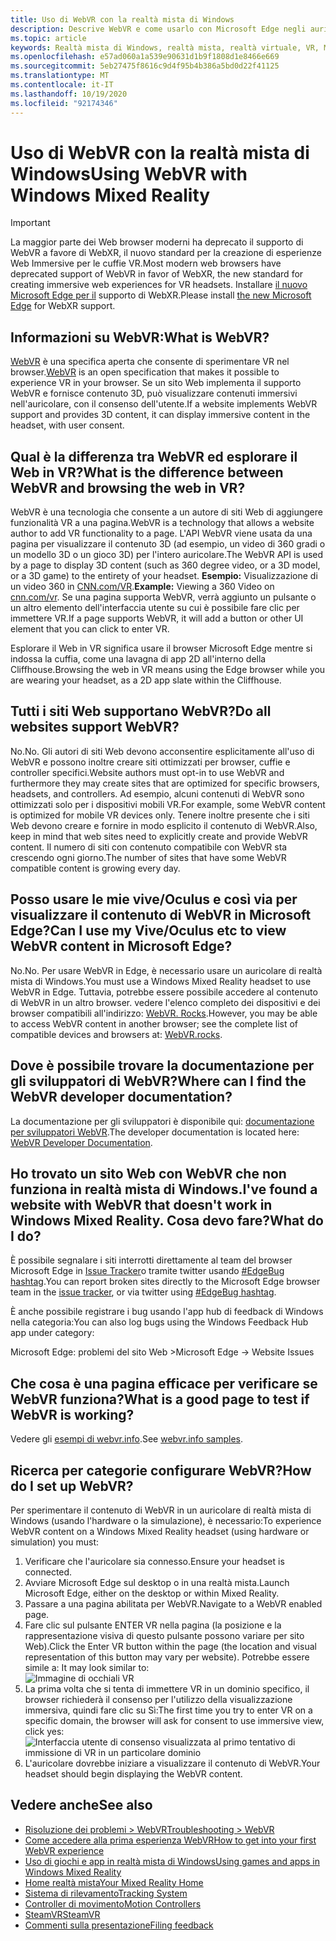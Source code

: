 ```yaml
---
title: Uso di WebVR con la realtà mista di Windows
description: Descrive WebVR e come usarlo con Microsoft Edge negli auricolari per la realtà mista di Windows.
ms.topic: article
keywords: Realtà mista di Windows, realtà mista, realtà virtuale, VR, MR, WebVR, Edge, Microsoft Edge, esplorazione Web
ms.openlocfilehash: e57ad060a1a539e90631d1b9f1808d1e8466e669
ms.sourcegitcommit: 5eb27475f8616c9d4f95b4b386a5bd0d22f41125
ms.translationtype: MT
ms.contentlocale: it-IT
ms.lasthandoff: 10/19/2020
ms.locfileid: "92174346"
---
```

# <a name="using-webvr-with-windows-mixed-reality"></a><span data-ttu-id="58afc-104">Uso di WebVR con la realtà mista di Windows</span><span class="sxs-lookup"><span data-stu-id="58afc-104">Using WebVR with Windows Mixed Reality</span></span>

>[!IMPORTANT] 
><span data-ttu-id="58afc-105">La maggior parte dei Web browser moderni ha deprecato il supporto di WebVR a favore di WebXR, il nuovo standard per la creazione di esperienze Web Immersive per le cuffie VR.</span><span class="sxs-lookup"><span data-stu-id="58afc-105">Most modern web browsers have deprecated support of WebVR in favor of WebXR, the new standard for creating immersive web experiences for VR headsets.</span></span> <span data-ttu-id="58afc-106">Installare [il nuovo Microsoft Edge per il](using-microsoft-edge.md) supporto di WebXR.</span><span class="sxs-lookup"><span data-stu-id="58afc-106">Please install [the new Microsoft Edge](using-microsoft-edge.md) for WebXR support.</span></span>

## <a name="what-is-webvr"></a><span data-ttu-id="58afc-107">Informazioni su WebVR:</span><span class="sxs-lookup"><span data-stu-id="58afc-107">What is WebVR?</span></span>

<span data-ttu-id="58afc-108">[WebVR](https://webvr.info) è una specifica aperta che consente di sperimentare VR nel browser.</span><span class="sxs-lookup"><span data-stu-id="58afc-108">[WebVR](https://webvr.info) is an open specification that makes it possible to experience VR in your browser.</span></span> <span data-ttu-id="58afc-109">Se un sito Web implementa il supporto WebVR e fornisce contenuto 3D, può visualizzare contenuti immersivi nell'auricolare, con il consenso dell'utente.</span><span class="sxs-lookup"><span data-stu-id="58afc-109">If a website implements WebVR support and provides 3D content, it can display immersive content in the headset, with user consent.</span></span>

## <a name="what-is-the-difference-between-webvr-and-browsing-the-web-in-vr"></a><span data-ttu-id="58afc-110">Qual è la differenza tra WebVR ed esplorare il Web in VR?</span><span class="sxs-lookup"><span data-stu-id="58afc-110">What is the difference between WebVR and browsing the web in VR?</span></span>

<span data-ttu-id="58afc-111">WebVR è una tecnologia che consente a un autore di siti Web di aggiungere funzionalità VR a una pagina.</span><span class="sxs-lookup"><span data-stu-id="58afc-111">WebVR is a technology that allows a website author to add VR functionality to a page.</span></span> <span data-ttu-id="58afc-112">L'API WebVR viene usata da una pagina per visualizzare il contenuto 3D (ad esempio, un video di 360 gradi o un modello 3D o un gioco 3D) per l'intero auricolare.</span><span class="sxs-lookup"><span data-stu-id="58afc-112">The WebVR API is used by a page to display 3D content (such as 360 degree video, or a 3D model, or a 3D game) to the entirety of your headset.</span></span> <span data-ttu-id="58afc-113">**Esempio:** Visualizzazione di un video 360 in [CNN.com/VR](http://cnn.com/vr).</span><span class="sxs-lookup"><span data-stu-id="58afc-113">**Example:** Viewing a 360 Video on [cnn.com/vr](http://cnn.com/vr).</span></span> <span data-ttu-id="58afc-114">Se una pagina supporta WebVR, verrà aggiunto un pulsante o un altro elemento dell'interfaccia utente su cui è possibile fare clic per immettere VR.</span><span class="sxs-lookup"><span data-stu-id="58afc-114">If a page supports WebVR, it will add a button or other UI element that you can click to enter VR.</span></span>

<span data-ttu-id="58afc-115">Esplorare il Web in VR significa usare il browser Microsoft Edge mentre si indossa la cuffia, come una lavagna di app 2D all'interno della Cliffhouse.</span><span class="sxs-lookup"><span data-stu-id="58afc-115">Browsing the web in VR means using the Edge browser while you are wearing your headset, as a 2D app slate within the Cliffhouse.</span></span>

## <a name="do-all-websites-support-webvr"></a><span data-ttu-id="58afc-116">Tutti i siti Web supportano WebVR?</span><span class="sxs-lookup"><span data-stu-id="58afc-116">Do all websites support WebVR?</span></span>

<span data-ttu-id="58afc-117">No.</span><span class="sxs-lookup"><span data-stu-id="58afc-117">No.</span></span> <span data-ttu-id="58afc-118">Gli autori di siti Web devono acconsentire esplicitamente all'uso di WebVR e possono inoltre creare siti ottimizzati per browser, cuffie e controller specifici.</span><span class="sxs-lookup"><span data-stu-id="58afc-118">Website authors must opt-in to use WebVR and furthermore they may create sites that are optimized for specific browsers, headsets, and controllers.</span></span> <span data-ttu-id="58afc-119">Ad esempio, alcuni contenuti di WebVR sono ottimizzati solo per i dispositivi mobili VR.</span><span class="sxs-lookup"><span data-stu-id="58afc-119">For example, some WebVR content is optimized for mobile VR devices only.</span></span> <span data-ttu-id="58afc-120">Tenere inoltre presente che i siti Web devono creare e fornire in modo esplicito il contenuto di WebVR.</span><span class="sxs-lookup"><span data-stu-id="58afc-120">Also, keep in mind that web sites need to explicitly create and provide WebVR content.</span></span> <span data-ttu-id="58afc-121">Il numero di siti con contenuto compatibile con WebVR sta crescendo ogni giorno.</span><span class="sxs-lookup"><span data-stu-id="58afc-121">The number of sites that have some WebVR compatible content is growing every day.</span></span>

## <a name="can-i-use-my-viveoculus-etc-to-view-webvr-content-in-microsoft-edge"></a><span data-ttu-id="58afc-122">Posso usare le mie vive/Oculus e così via per visualizzare il contenuto di WebVR in Microsoft Edge?</span><span class="sxs-lookup"><span data-stu-id="58afc-122">Can I use my Vive/Oculus etc to view WebVR content in Microsoft Edge?</span></span>

<span data-ttu-id="58afc-123">No.</span><span class="sxs-lookup"><span data-stu-id="58afc-123">No.</span></span> <span data-ttu-id="58afc-124">Per usare WebVR in Edge, è necessario usare un auricolare di realtà mista di Windows.</span><span class="sxs-lookup"><span data-stu-id="58afc-124">You must use a Windows Mixed Reality headset to use WebVR in Edge.</span></span> <span data-ttu-id="58afc-125">Tuttavia, potrebbe essere possibile accedere al contenuto di WebVR in un altro browser. vedere l'elenco completo dei dispositivi e dei browser compatibili all'indirizzo: [WebVR. Rocks](http://webvr.rocks/).</span><span class="sxs-lookup"><span data-stu-id="58afc-125">However, you may be able to access WebVR content in another browser; see the complete list of compatible devices and browsers at: [WebVR.rocks](http://webvr.rocks/).</span></span>

## <a name="where-can-i-find-the-webvr-developer-documentation"></a><span data-ttu-id="58afc-126">Dove è possibile trovare la documentazione per gli sviluppatori di WebVR?</span><span class="sxs-lookup"><span data-stu-id="58afc-126">Where can I find the WebVR developer documentation?</span></span>

<span data-ttu-id="58afc-127">La documentazione per gli sviluppatori è disponibile qui: [documentazione per sviluppatori WebVR](https://docs.microsoft.com/microsoft-edge/webvr/).</span><span class="sxs-lookup"><span data-stu-id="58afc-127">The developer documentation is located here: [WebVR Developer Documentation](https://docs.microsoft.com/microsoft-edge/webvr/).</span></span>

## <a name="ive-found-a-website-with-webvr-that-doesnt-work-in-windows-mixed-reality-what-do-i-do"></a><span data-ttu-id="58afc-128">Ho trovato un sito Web con WebVR che non funziona in realtà mista di Windows.</span><span class="sxs-lookup"><span data-stu-id="58afc-128">I've found a website with WebVR that doesn't work in Windows Mixed Reality.</span></span> <span data-ttu-id="58afc-129">Cosa devo fare?</span><span class="sxs-lookup"><span data-stu-id="58afc-129">What do I do?</span></span>

<span data-ttu-id="58afc-130">È possibile segnalare i siti interrotti direttamente al team del browser Microsoft Edge in [Issue Tracker](https://developer.microsoft.com/en-us/microsoft-edge/platform/issues/)o tramite twitter usando [#EdgeBug hashtag](https://blogs.windows.com/msedgedev/2016/08/11/edgebug-twitter/).</span><span class="sxs-lookup"><span data-stu-id="58afc-130">You can report broken sites directly to the Microsoft Edge browser team in the [issue tracker](https://developer.microsoft.com/en-us/microsoft-edge/platform/issues/), or via twitter using [#EdgeBug hashtag](https://blogs.windows.com/msedgedev/2016/08/11/edgebug-twitter/).</span></span>

<span data-ttu-id="58afc-131">È anche possibile registrare i bug usando l'app hub di feedback di Windows nella categoria:</span><span class="sxs-lookup"><span data-stu-id="58afc-131">You can also log bugs using the Windows Feedback Hub app under category:</span></span>

<span data-ttu-id="58afc-132">Microsoft Edge: problemi del sito Web ></span><span class="sxs-lookup"><span data-stu-id="58afc-132">Microsoft Edge -> Website Issues</span></span>

## <a name="what-is-a-good-page-to-test-if-webvr-is-working"></a><span data-ttu-id="58afc-133">Che cosa è una pagina efficace per verificare se WebVR funziona?</span><span class="sxs-lookup"><span data-stu-id="58afc-133">What is a good page to test if WebVR is working?</span></span>

<span data-ttu-id="58afc-134">Vedere gli [esempi di webvr.info](http://webvr.info/samples/XX-vr-controllers.html).</span><span class="sxs-lookup"><span data-stu-id="58afc-134">See [webvr.info samples](http://webvr.info/samples/XX-vr-controllers.html).</span></span>

## <a name="how-do-i-set-up-webvr"></a><span data-ttu-id="58afc-135">Ricerca per categorie configurare WebVR?</span><span class="sxs-lookup"><span data-stu-id="58afc-135">How do I set up WebVR?</span></span>

<span data-ttu-id="58afc-136">Per sperimentare il contenuto di WebVR in un auricolare di realtà mista di Windows (usando l'hardware o la simulazione), è necessario:</span><span class="sxs-lookup"><span data-stu-id="58afc-136">To experience WebVR content on a Windows Mixed Reality headset (using hardware or simulation) you must:</span></span>
1. <span data-ttu-id="58afc-137">Verificare che l'auricolare sia connesso.</span><span class="sxs-lookup"><span data-stu-id="58afc-137">Ensure your headset is connected.</span></span>
2. <span data-ttu-id="58afc-138">Avviare Microsoft Edge sul desktop o in una realtà mista.</span><span class="sxs-lookup"><span data-stu-id="58afc-138">Launch Microsoft Edge, either on the desktop or within Mixed Reality.</span></span>
3. <span data-ttu-id="58afc-139">Passare a una pagina abilitata per WebVR.</span><span class="sxs-lookup"><span data-stu-id="58afc-139">Navigate to a WebVR enabled page.</span></span>
4. <span data-ttu-id="58afc-140">Fare clic sul pulsante ENTER VR nella pagina (la posizione e la rappresentazione visiva di questo pulsante possono variare per sito Web).</span><span class="sxs-lookup"><span data-stu-id="58afc-140">Click the Enter VR button within the page (the location and visual representation of this button may vary per website).</span></span> <span data-ttu-id="58afc-141">Potrebbe essere simile a: </span><span class="sxs-lookup"><span data-stu-id="58afc-141">It may look similar to:</span></span>\
   ![Immagine di occhiali VR](images/75px-enter-vr.png)
5. <span data-ttu-id="58afc-143">La prima volta che si tenta di immettere VR in un dominio specifico, il browser richiederà il consenso per l'utilizzo della visualizzazione immersiva, quindi fare clic su Sì:</span><span class="sxs-lookup"><span data-stu-id="58afc-143">The first time you try to enter VR on a specific domain, the browser will ask for consent to use immersive view, click yes:</span></span> ![Interfaccia utente di consenso visualizzata al primo tentativo di immissione di VR in un particolare dominio](images/1053px-Webvr-consent-ui.png)
6. <span data-ttu-id="58afc-145">L'auricolare dovrebbe iniziare a visualizzare il contenuto di WebVR.</span><span class="sxs-lookup"><span data-stu-id="58afc-145">Your headset should begin displaying the WebVR content.</span></span>


## <a name="see-also"></a><span data-ttu-id="58afc-146">Vedere anche</span><span class="sxs-lookup"><span data-stu-id="58afc-146">See also</span></span>

* [<span data-ttu-id="58afc-147">Risoluzione dei problemi > WebVR</span><span class="sxs-lookup"><span data-stu-id="58afc-147">Troubleshooting > WebVR</span></span>](webvr-questions.md)
* [<span data-ttu-id="58afc-148">Come accedere alla prima esperienza WebVR</span><span class="sxs-lookup"><span data-stu-id="58afc-148">How to get into your first WebVR experience</span></span>](using-games-and-apps-in-windows-mixed-reality.md#how-to-get-into-your-first-webvr-experience)
* [<span data-ttu-id="58afc-149">Uso di giochi e app in realtà mista di Windows</span><span class="sxs-lookup"><span data-stu-id="58afc-149">Using games and apps in Windows Mixed Reality</span></span>](using-games-and-apps-in-windows-mixed-reality.md)
* [<span data-ttu-id="58afc-150">Home realtà mista</span><span class="sxs-lookup"><span data-stu-id="58afc-150">Your Mixed Reality Home</span></span>](your-mixed-reality-home.md)
* [<span data-ttu-id="58afc-151">Sistema di rilevamento</span><span class="sxs-lookup"><span data-stu-id="58afc-151">Tracking System</span></span>](tracking-system.md)
* [<span data-ttu-id="58afc-152">Controller di movimento</span><span class="sxs-lookup"><span data-stu-id="58afc-152">Motion Controllers</span></span>](controllers-in-wmr.md)
* [<span data-ttu-id="58afc-153">SteamVR</span><span class="sxs-lookup"><span data-stu-id="58afc-153">SteamVR</span></span>](using-steamvr-with-windows-mixed-reality.md)
* [<span data-ttu-id="58afc-154">Commenti sulla presentazione</span><span class="sxs-lookup"><span data-stu-id="58afc-154">Filing feedback</span></span>](filing-feedback.md)
